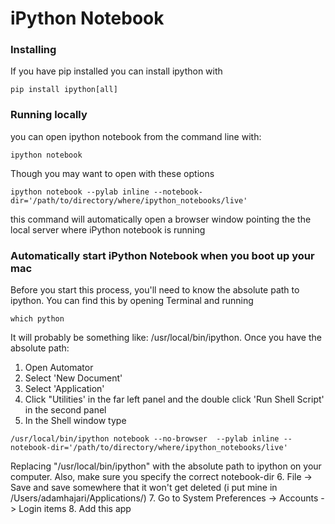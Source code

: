 # iPython Notebook
### Installing
If you have pip installed you can install ipython with
```
pip install ipython[all]
```
### Running locally
you can open ipython notebook from the command line with:
```
ipython notebook
```
Though you may want to open with these options

```
ipython notebook --pylab inline --notebook-dir='/path/to/directory/where/ipython_notebooks/live'
```

this command will automatically open a browser window pointing the the local server where iPython notebook is running

### Automatically start iPython Notebook when you boot up your mac
Before you start this process, you'll need to know the absolute path to ipython. You can find this by opening Terminal and running
```
which python
``` 
It will probably be something like: /usr/local/bin/ipython. Once you have the absolute path:

1. Open Automator 
2. Select 'New Document'
3. Select 'Application'
4. Click "Utilities' in the far left panel and the double click 'Run Shell Script' in the second panel
5. In the Shell window type 
```
/usr/local/bin/ipython notebook --no-browser  --pylab inline --notebook-dir='/path/to/directory/where/ipython_notebooks/live'
```
Replacing "/usr/local/bin/ipython" with the absolute path to ipython on your computer. Also, make sure you specify the correct notebook-dir
6. File -> Save and save somewhere that it won't get deleted (i put mine in /Users/adamhajari/Applications/)
7. Go to System Preferences -> Accounts -> Login items
8. Add this app
